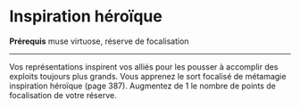 # Inspiration héroïque

<p><strong>Prérequis</strong> muse virtuose, réserve de focalisation</p>
<hr>
<p>Vos représentations inspirent vos alliés pour les pousser à accomplir des exploits toujours plus grands. Vous apprenez le sort focalisé de métamagie inspiration héroïque (page 387). Augmentez de 1 le nombre de points de focalisation de votre réserve.</p>